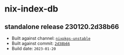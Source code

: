 # nix-index-db
## standalone release 230120.2d38b66
- Built against channel: [`nixpkgs-unstable`](https://github.com/nixos/nixpkgs/tree/nixpkgs-unstable)
- Built against commit: [`2d38b66`](https://github.com/NixOS/nixpkgs/commit/2d38b664b4400335086a713a0036aafaa002c003)
- Build date: `2023-01-20`
